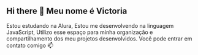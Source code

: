 ## Hi there 👋 Meu nome é Victoria
Estou estudando na Alura,
Estou me desenvolvendo na linguagem JavaScript,
Utilizo esse espaço para minha organização e compartilhamento dos meu projetos desenvolvidos.
Você pode entrar em contato comigo 📫


<!--
**Vih28/Vih28** is a ✨ _special_ ✨ repository because its `README.md` (this file) appears on your GitHub profile.
